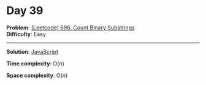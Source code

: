 # Day 39

**Problem**: [(Leetcode) 696. Count Binary Substrings](https://leetcode.com/problems/count-binary-substrings/)  
**Difficulty**: Easy

---

**Solution**: [JavaScript](../solutions/count-binary-substrings.js)

**Time complexity**: O(n)

**Space complexity**: O(n)
